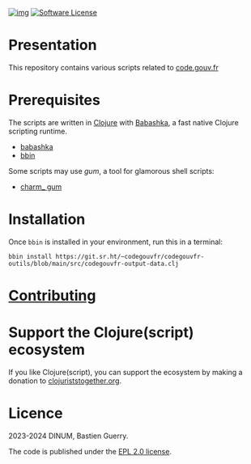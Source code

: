[![img](https://img.shields.io/badge/code.gouv.fr-contributif-blue.svg)](https://code.gouv.fr/documentation/#/publier)
[![Software License](https://img.shields.io/badge/Licence-EPL.svg)](https://git.sr.ht/~codegouvfr/codegouvfr-cli/tree/main/item/LICENSES/LICENSE.EPL-2.0.txt)

# Presentation

This repository contains various scripts related to
[code.gouv.fr](https://code.gouv.fr.)

# Prerequisites

The scripts are written in [Clojure](https://clojure.org/) with
[Babashka](https://babashka.org/), a fast native Clojure scripting
runtime.

- [babashka](https://github.com/babashka/babashka#installation)
- [bbin](https://github.com/babashka/bbin#installation)

Some scripts may use *gum*, a tool for glamorous shell scripts:

- [charm_ gum](https://github.com/charmbracelet/gum#installation)

# Installation

Once `bbin` is installed in your environment, run this in a terminal:

`bbin install https://git.sr.ht/~codegouvfr/codegouvfr-outils/blob/main/src/codegouvfr-output-data.clj`

# [Contributing](CONTRIBUTING.md)

# Support the Clojure(script) ecosystem

If you like Clojure(script), you can support the ecosystem by making a donation to [clojuriststogether.org](https://www.clojuriststogether.org).

# Licence

2023-2024 DINUM, Bastien Guerry.

The code is published under the [EPL 2.0 license](LICENSES/LICENSE.EPL-2.0.txt).
